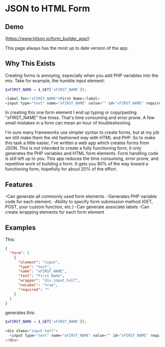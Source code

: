 # JSON to HTML Form

## Demo
(https://www.hilson.io/form_builder_app/)

This page always has the most up to date version of the app.

## Why This Exists

Creating forms is annoying, especially when you add PHP variables into the mix. Take for example, the humble input element:
```PHP
$xFIRST_NAME = $_GET['xFIRST_NAME']);

<label for="xFIRST_NAME">First Name</label>
<input type="text" name="xFIRST_NAME" value="" id="xFIRST_NAME" required> 
```
In creating this one form element I end up typing or copy/pasting "xFIRST_NAME" five times. That's time consuming and error prone. A few small mistakes in a form can mean an hour of troubleshooting. 

I'm sure many frameworks use simpler syntax to create forms, but at my job we still make them the old fashioned way with HTML and PHP. So to make this task a little easier, I've written a web app which creates forms from JSON. This is not intended to create a fully functioning form, it only generates the PHP variables and HTML form elements. Form handling code is still left up to you. This app reduces the time consuming, error prone, and repetitive work of building a form. It gets you 80% of the way toward a functioning form, hopefully for about 20% of the effort.

## Features

-Can generate all commonly used form elements.
-Generates PHP variable code for each element.
-Ability to specify form submission method (GET, POST, your custom function, etc.)
-Can generate associate labels
-Can create wrapping elements for each form element

## Examples
This:
```JSON
{
  "form": [
    {
      "element": "input",
      "type": "text",
      "name": "xFIRST_NAME",
      "text": "First Name",
      "wrapper": "div.input.half",
      "noLabel": "true",
      "required": ""
    }
  ]
}
```
generates this:
```PHP
$xFIRST_NAME = $_GET['xFIRST_NAME']);
 
<div class="input half">
  <input type="text" name="xFIRST_NAME" value="" id="xFIRST_NAME" required placeholder="First Name"> 
</div> 
```

